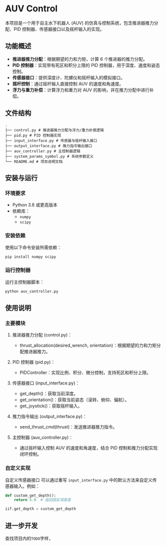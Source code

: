 # AUV Control

本项目是一个用于自主水下机器人 (AUV) 的仿真与控制系统，包含推进器推力分配、PID 控制器、传感器接口以及摇杆输入的实现。

## 功能概述

- **推进器推力分配**：根据期望的力和力矩，计算 6 个推进器的推力分配。
- **PID 控制器**：实现带有死区和积分上限的 PID 控制器，用于深度、速度和姿态控制。
- **传感器接口**：提供深度计、陀螺仪和摇杆输入的模拟接口。
- **摇杆控制**：通过摇杆输入直接控制 AUV 的速度和角速度。
- **浮力与重力补偿**：计算浮力和重力对 AUV 的影响，并在推力分配中进行补偿。

## 文件结构

```
.   
├── control.py # 推进器推力分配与浮力/重力补偿逻辑 
├── pid.py # PID 控制器实现 
├── input_interface.py # 传感器与摇杆输入接口 
├── output_interface.py # 推力指令输出接口 
├── auv_controller.py # 主控制器逻辑 
├── system_params_symbol.py # 系统参数定义 
└── README.md # 项目说明文档
```

## 安装与运行

### 环境要求

- Python 3.8 或更高版本
- 依赖库：
  - `numpy`
  - `scipy`

### 安装依赖

使用以下命令安装所需依赖：

```bash
pip install numpy scipy
```

### 运行控制器

运行主控制器脚本：

```bash
python auv_controller.py
```

## 使用说明

### 主要模块
1. 推进器推力分配 (control.py)：

   - thrust_allocation(desired_wrench, orientation)：根据期望的力和力矩分配推进器推力。

2. PID 控制器 (pid.py)：

   - PIDController：实现比例、积分、微分控制，支持死区和积分上限。

3. 传感器接口 (input_interface.py)：

    - get_depth()：获取当前深度。
    - get_orientation()：获取当前姿态（滚转、俯仰、偏航）。
    - get_joystick()：获取摇杆输入。

4. 推力指令输出 (output_interface.py)：

   - send_thrust_cmd(thrust)：发送推进器推力指令。

5. 主控制器 (auv_controller.py)：

   - 通过摇杆输入控制 AUV 的速度和角速度，结合 PID 控制和推力分配实现闭环控制。


### 自定义实现
自定义传感器接口
可以通过重写 `input_interface.py` 中的默认方法来自定义传感器输入。例如：

```python
def custom_get_depth():
    return 5.0  # 返回固定深度值

iif.get_depth = custom_get_depth
```

## 进一步开发

查找项目内的`TODO`字样，
